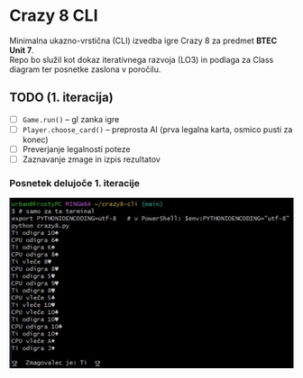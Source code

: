 # Crazy 8 CLI

Minimalna ukazno-vrstična (CLI) izvedba igre Crazy 8 za predmet **BTEC Unit 7**.  
Repo bo služil kot dokaz iterativnega razvoja (LO3) in podlaga za Class diagram ter posnetke zaslona v poročilu.

## TODO (1. iteracija)
- [ ] `Game.run()` – gl zanka igre  
- [ ] `Player.choose_card()` – preprosta AI (prva legalna karta, osmico pusti za konec)  
- [ ] Preverjanje legalnosti poteze  
- [ ] Zaznavanje zmage in izpis rezultatov

### Posnetek delujoče 1. iteracije
![CLI demo](demo_cli_run.jpg)
